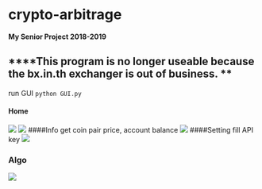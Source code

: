 # crypto-arbitrage
**My Senior Project 2018-2019**
## ****This program is no longer useable because the bx.in.th exchanger is out of business. **

run GUI `python GUI.py`

#### Home
[![](https://i.imgur.com/7J9fWyE.jpg "")](https://i.imgur.com/7J9fWyE.jpg "")
[![](https://i.imgur.com/K8j2FIh.jpg)](https://i.imgur.com/K8j2FIh.jpg)
####Info get coin pair price, account balance
[![](https://imgur.com/wahrc15.jpg)](https://imgur.com/wahrc15.jpg)
####Setting fill API key
[![](https://i.imgur.com/MxWP1mY.jpg)](https://i.imgur.com/MxWP1mY.jpg)

### Algo
[![](https://i.imgur.com/rP6X4Y7.jpg)](https://i.imgur.com/rP6X4Y7.jpg)
